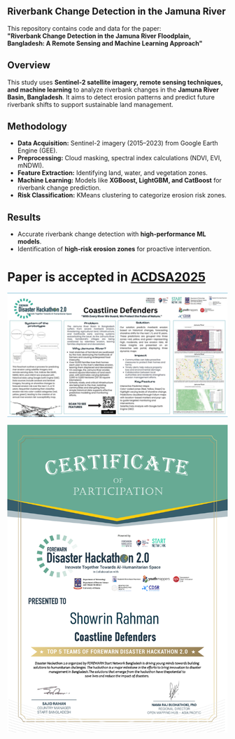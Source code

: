 
## Riverbank Change Detection in the Jamuna River  

This repository contains code and data for the paper:  
**"Riverbank Change Detection in the Jamuna River Floodplain, Bangladesh: A Remote Sensing and Machine Learning Approach"**  

## Overview  
This study uses **Sentinel-2 satellite imagery, remote sensing techniques, and machine learning** to analyze riverbank changes in the **Jamuna River Basin, Bangladesh**. It aims to detect erosion patterns and predict future riverbank shifts to support sustainable land management.  

## Methodology  
- **Data Acquisition:** Sentinel-2 imagery (2015–2023) from Google Earth Engine (GEE).  
- **Preprocessing:** Cloud masking, spectral index calculations (NDVI, EVI, mNDWI).  
- **Feature Extraction:** Identifying land, water, and vegetation zones.  
- **Machine Learning:** Models like **XGBoost, LightGBM, and CatBoost** for riverbank change prediction.  
- **Risk Classification:** KMeans clustering to categorize erosion risk zones.  

## Results  
- Accurate riverbank change detection with **high-performance ML models**.  
- Identification of **high-risk erosion zones** for proactive intervention.  


# Paper is accepted in [ACDSA2025](https://acdsa.org/home)

 ![CoastLine Defenders](images/Coastline.jpeg)

![Disaster_Hackathon.png](Disaster_Hackathon.png)
